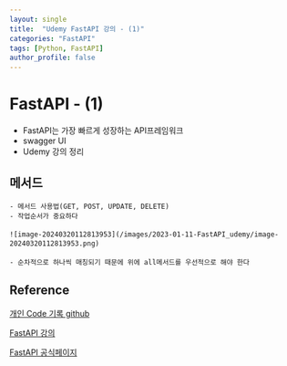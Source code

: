 ```yaml
---
layout: single
title:  "Udemy FastAPI 강의 - (1)"
categories: "FastAPI"
tags: [Python, FastAPI]
author_profile: false
---
```



# FastAPI - (1)
   - FastAPI는 가장 빠르게 성장하는 API프레임워크
   - swagger UI
   - Udemy 강의 정리

## 메서드
    - 메서드 사용법(GET, POST, UPDATE, DELETE)
    - 작업순서가 중요하다
    
    ![image-20240320112813953](/images/2023-01-11-FastAPI_udemy/image-20240320112813953.png)
    
    - 순차적으로 하나씩 매칭되기 때문에 위에 all메서드를 우선적으로 해야 한다


## Reference
[개인 Code 기록 github](https://github.com/chusonghyeon/FastAPI_Project)

[FastAPI 강의](https://www.udemy.com/course/completefastapi/?couponCode=KEEPLEARNING)

[FastAPI 공식페이지](https://fastapi.tiangolo.com/ko/)